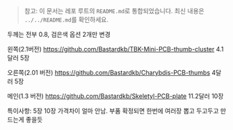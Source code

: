 > 참고: 이 문서는 레포 루트의 `README.md`로 통합되었습니다. 최신 내용은 `../../README.md`를 확인하세요.

두께는 전부 0.8, 검은색 옵션 2개만 변경

왼쪽(2.1버전)
https://github.com/Bastardkb/TBK-Mini-PCB-thumb-cluster
4.1달러 5장

오른쪽(2.01 버전)
https://github.com/Bastardkb/Charybdis-PCB-thumbs
4달러 5장

메인(1.3 버전)
https://github.com/Bastardkb/Skeletyl-PCB-plate
11.2달러 10장

특이사항: 5장 10장 가격차이 얼마 안남.
부품 확정되면 한번에 여러장 뽑고 두고두고 만드는게 좋을듯
